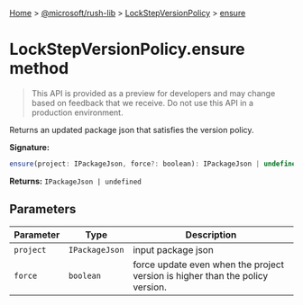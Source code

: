 [Home](./index) &gt; [@microsoft/rush-lib](./rush-lib.md) &gt; [LockStepVersionPolicy](./rush-lib.lockstepversionpolicy.md) &gt; [ensure](./rush-lib.lockstepversionpolicy.ensure.md)

# LockStepVersionPolicy.ensure method

> This API is provided as a preview for developers and may change based on feedback that we receive. Do not use this API in a production environment.

Returns an updated package json that satisfies the version policy.

**Signature:**
```javascript
ensure(project: IPackageJson, force?: boolean): IPackageJson | undefined;
```
**Returns:** `IPackageJson | undefined`

## Parameters

|  Parameter | Type | Description |
|  --- | --- | --- |
|  `project` | `IPackageJson` | input package json |
|  `force` | `boolean` | force update even when the project version is higher than the policy version. |

